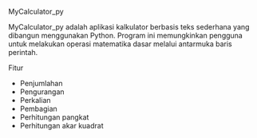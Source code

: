 MyCalculator_py

MyCalculator_py adalah aplikasi kalkulator berbasis teks sederhana yang dibangun menggunakan Python. Program ini memungkinkan pengguna untuk melakukan operasi matematika dasar melalui antarmuka baris perintah.

Fitur

- Penjumlahan
- Pengurangan
- Perkalian
- Pembagian
- Perhitungan pangkat
- Perhitungan akar kuadrat
